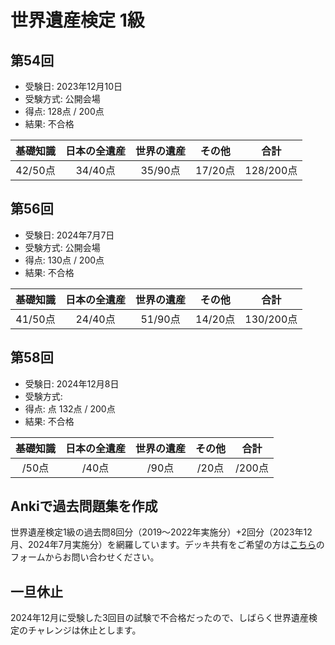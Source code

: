 # 世界遺産検定 1級
## 第54回
- 受験日: 2023年12月10日
- 受験方式: 公開会場
- 得点: 128点 / 200点
- 結果: 不合格

|基礎知識|日本の全遺産|世界の遺産|その他|合計|
|:---:|:---:|:---:|:---:|:---:|
|42/50点|34/40点|35/90点|17/20点|128/200点|

## 第56回
- 受験日: 2024年7月7日
- 受験方式: 公開会場
- 得点: 130点 / 200点
- 結果: 不合格

|基礎知識|日本の全遺産|世界の遺産|その他|合計|
|:---:|:---:|:---:|:---:|:---:|
|41/50点|24/40点|51/90点|14/20点|130/200点|

## 第58回
- 受験日: 2024年12月8日
- 受験方式: 
- 得点: 点 132点 / 200点
- 結果: 不合格

|基礎知識|日本の全遺産|世界の遺産|その他|合計|
|:---:|:---:|:---:|:---:|:---:|
|/50点|/40点|/90点|/20点|/200点|

## Ankiで過去問題集を作成
世界遺産検定1級の過去問8回分（2019〜2022年実施分）+2回分（2023年12月、2024年7月実施分）を網羅しています。デッキ共有をご希望の方は[こちら](https://forms.gle/M5kwbKQJ5SQz1bKF9)のフォームからお問い合わせください。
## 一旦休止
2024年12月に受験した3回目の試験で不合格だったので、しばらく世界遺産検定のチャレンジは休止とします。